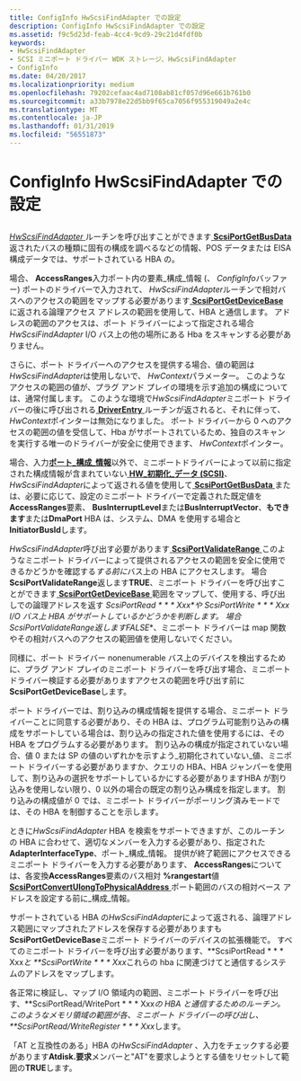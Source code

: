 ```yaml
---
title: ConfigInfo HwScsiFindAdapter での設定
description: ConfigInfo HwScsiFindAdapter での設定
ms.assetid: f9c5d23d-feab-4cc4-9cd9-29c21d4fdf0b
keywords:
- HwScsiFindAdapter
- SCSI ミニポート ドライバー WDK ストレージ、HwScsiFindAdapter
- ConfigInfo
ms.date: 04/20/2017
ms.localizationpriority: medium
ms.openlocfilehash: 79202cefaac4ad7108ab81cf057d96e661b761b0
ms.sourcegitcommit: a33b7978e22d5bb9f65ca7056f955319049a2e4c
ms.translationtype: MT
ms.contentlocale: ja-JP
ms.lasthandoff: 01/31/2019
ms.locfileid: "56551873"
---
```

# <a name="setting-up-configinfo-in-hwscsifindadapter"></a>ConfigInfo HwScsiFindAdapter での設定


## <span id="ddk_setting_up_configinfo_in_hwscsifindadapter_kg"></span><span id="DDK_SETTING_UP_CONFIGINFO_IN_HWSCSIFINDADAPTER_KG"></span>


[ *HwScsiFindAdapter* ](https://msdn.microsoft.com/library/windows/hardware/ff557300)ルーチンを呼び出すことができます[ **ScsiPortGetBusData** ](https://msdn.microsoft.com/library/windows/hardware/ff564624)返されたバスの種類に固有の構成を調べるなどの情報、POS データまたは EISA 構成データでは、サポートされている HBA の。

場合、 **AccessRanges**入力ポート内の要素\_構成\_情報 (、 *ConfigInfo*バッファー) ポートのドライバーで入力されて、 *HwScsiFindAdapter*ルーチンで相対バスへのアクセスの範囲をマップする必要があります[ **ScsiPortGetDeviceBase** ](https://msdn.microsoft.com/library/windows/hardware/ff564629)に返される論理アクセス アドレスの範囲を使用して、HBA と通信します。 アドレスの範囲のアクセスは、ポート ドライバーによって指定される場合*HwScsiFindAdapter* I/O バス上の他の場所にある Hba をスキャンする必要がありません。

さらに、ポート ドライバーへのアクセスを提供する場合、値の範囲は*HwScsiFindAdapter*は使用しないで、 *HwContext*パラメーター。 このようなアクセスの範囲の値が、プラグ アンド プレイの環境を示す追加の構成については、通常付属します。 このような環境で*HwScsiFindAdapter*ミニポート ドライバーの後に呼び出される[ **DriverEntry** ](https://msdn.microsoft.com/library/windows/hardware/ff552654)ルーチンが返されると、それに伴って、 *HwContext*ポインターは無効になりました。 ポート ドライバーから 0 へのアクセスの範囲の値を受信して、Hba がサポートされているため、独自のスキャンを実行する唯一のドライバーが安全に使用できます、 *HwContext*ポインター。

場合、入力[**ポート\_構成\_情報**](https://msdn.microsoft.com/library/windows/hardware/ff563900)以外で、ミニポートドライバーによって以前に指定された構成情報が含まれていない[ **HW\_初期化\_データ (SCSI)**](https://msdn.microsoft.com/library/windows/hardware/ff557456)、 *HwScsiFindAdapter*によって返される値を使用して[ **ScsiPortGetBusData** ](https://msdn.microsoft.com/library/windows/hardware/ff564624)または、必要に応じて、設定のミニポート ドライバーで定義された既定値を**AccessRanges**要素、 **BusInterruptLevel**または**BusInterruptVector**、**もできます**または**DmaPort** HBA は、システム、DMA を使用する場合と**InitiatorBusId**します。

*HwScsiFindAdapter*呼び出す必要があります[ **ScsiPortValidateRange** ](https://msdn.microsoft.com/library/windows/hardware/ff564761)このようなミニポート ドライバーによって提供されるアクセスの範囲を安全に使用できるかどうかを確認する*する前に*バス上の HBA にアクセスします。 場合**ScsiPortValidateRange**返します**TRUE**、ミニポート ドライバーを呼び出すことができます[ **ScsiPortGetDeviceBase** ](https://msdn.microsoft.com/library/windows/hardware/ff564629)範囲をマップして、使用する、呼び出しでの論理アドレスを返す **ScsiPortRead * * * Xxx*や **ScsiPortWrite * * * Xxx* I/O バス上 HBA がサポートしているかどうかを判断します。 場合**ScsiPortValidateRange**返します**FALSE**、ミニポート ドライバーは map 関数やその相対バスへのアクセスの範囲値を使用しないでください。

同様に、ポート ドライバー nonenumerable バス上のデバイスを検出するために、プラグ アンド プレイのミニポート ドライバーを呼び出す場合、ミニポート ドライバー検証する必要がありますアクセスの範囲を呼び出す前に**ScsiPortGetDeviceBase**します。

ポート ドライバーでは、割り込みの構成情報を提供する場合、ミニポート ドライバーことに同意する必要があり、その HBA は、プログラム可能割り込みの構成をサポートしている場合は、割り込みの指定された値を使用するには、その HBA をプログラムする必要があります。 割り込みの構成が指定されていない場合、値 0 または SP の値のいずれかを示すよう\_初期化されていない\_値、ミニポート ドライバーする必要がありますか、クエリの HBA、HBA ジャンパーを使用して、割り込みの選択をサポートしているかにする必要がありますHBA が割り込みを使用しない限り、0 以外の場合の既定の割り込み構成を指定します。 割り込みの構成値が 0 では、ミニポート ドライバーがポーリング済みモードでは、その HBA を制御することを示します。

ときに*HwScsiFindAdapter* HBA を検索をサポートできますが、このルーチンの HBA に合わせて、適切なメンバーを入力する必要があり、指定された**AdapterInterfaceType**、ポート\_構成\_情報。 提供が終了範囲にアクセスできるミニポート ドライバーを入力する必要があります、 **AccessRanges**については、各変換**AccessRanges**要素のバス相対 **%rangestart**値[ **ScsiPortConvertUlongToPhysicalAddress** ](https://msdn.microsoft.com/library/windows/hardware/ff564613)ポート範囲のバスの相対ベース アドレスを設定する前に\_構成\_情報。

サポートされている HBA の*HwScsiFindAdapter*によって返される、論理アドレス範囲にマップされたアドレスを保存する必要がありますも**ScsiPortGetDeviceBase**ミニポート ドライバーのデバイスの拡張機能で。 すべてのミニポート ドライバーを呼び出す必要があります、**ScsiPortRead * * * Xxx*と **ScsiPortWrite * * * Xxx*これらの hba に関連づけてと通信するシステムのアドレスをマップします。

各正常に検証し、マップ I/O 領域内の範囲、ミニポート ドライバーを呼び出す、**ScsiPortRead/WritePort * * * Xxx*の HBA と通信するためのルーチン。 このようなメモリ領域の範囲が各、ミニポート ドライバーの呼び出し、**ScsiPortRead/WriteRegister * * * Xxx*します。

「AT と互換性のある」HBA の*HwScsiFindAdapter* 、入力をチェックする必要があります**Atdisk.要求**メンバーと"AT"を要求しようとする値をリセットして範囲の**TRUE**します。

 

 




